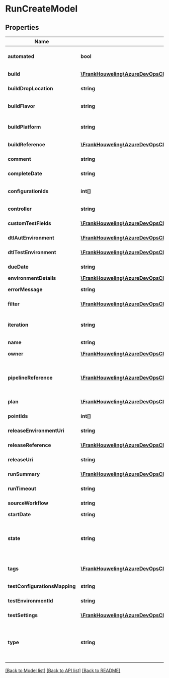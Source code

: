 # RunCreateModel

## Properties
Name | Type | Description | Notes
------------ | ------------- | ------------- | -------------
**automated** | **bool** | true if test run is automated, false otherwise. By default it will be false. | [optional] 
**build** | [**\FrankHouweling\AzureDevOpsClient\Test\Model\ShallowReference**](ShallowReference.md) | An abstracted reference to the build that it belongs. | [optional] 
**buildDropLocation** | **string** | Drop location of the build used for test run. | [optional] 
**buildFlavor** | **string** | Flavor of the build used for test run. (E.g: Release, Debug) | [optional] 
**buildPlatform** | **string** | Platform of the build used for test run. (E.g.: x86, amd64) | [optional] 
**buildReference** | [**\FrankHouweling\AzureDevOpsClient\Test\Model\BuildConfiguration**](BuildConfiguration.md) | BuildReference of the test run. | [optional] 
**comment** | **string** | Comments entered by those analyzing the run. | [optional] 
**completeDate** | **string** | Completed date time of the run. | [optional] 
**configurationIds** | **int[]** | IDs of the test configurations associated with the run. | [optional] 
**controller** | **string** | Name of the test controller used for automated run. | [optional] 
**customTestFields** | [**\FrankHouweling\AzureDevOpsClient\Test\Model\CustomTestField[]**](CustomTestField.md) | Additional properties of test Run. | [optional] 
**dtlAutEnvironment** | [**\FrankHouweling\AzureDevOpsClient\Test\Model\ShallowReference**](ShallowReference.md) | An abstracted reference to DtlAutEnvironment. | [optional] 
**dtlTestEnvironment** | [**\FrankHouweling\AzureDevOpsClient\Test\Model\ShallowReference**](ShallowReference.md) | An abstracted reference to DtlTestEnvironment. | [optional] 
**dueDate** | **string** | Due date and time for test run. | [optional] 
**environmentDetails** | [**\FrankHouweling\AzureDevOpsClient\Test\Model\DtlEnvironmentDetails**](DtlEnvironmentDetails.md) |  | [optional] 
**errorMessage** | **string** | Error message associated with the run. | [optional] 
**filter** | [**\FrankHouweling\AzureDevOpsClient\Test\Model\RunFilter**](RunFilter.md) | Filter used for discovering the Run. | [optional] 
**iteration** | **string** | The iteration in which to create the run. Root iteration of the team project will be default | [optional] 
**name** | **string** | Name of the test run. | [optional] 
**owner** | [**\FrankHouweling\AzureDevOpsClient\Test\Model\IdentityRef**](IdentityRef.md) | Display name of the owner of the run. | [optional] 
**pipelineReference** | [**\FrankHouweling\AzureDevOpsClient\Test\Model\PipelineReference**](PipelineReference.md) | Reference of the pipeline to which this test run belongs. PipelineReference.PipelineId should be equal to RunCreateModel.Build.Id | [optional] 
**plan** | [**\FrankHouweling\AzureDevOpsClient\Test\Model\ShallowReference**](ShallowReference.md) | An abstracted reference to the plan that it belongs. | [optional] 
**pointIds** | **int[]** | IDs of the test points to use in the run. | [optional] 
**releaseEnvironmentUri** | **string** | URI of release environment associated with the run. | [optional] 
**releaseReference** | [**\FrankHouweling\AzureDevOpsClient\Test\Model\ReleaseReference**](ReleaseReference.md) | Reference to release associated with test run. | [optional] 
**releaseUri** | **string** | URI of release associated with the run. | [optional] 
**runSummary** | [**\FrankHouweling\AzureDevOpsClient\Test\Model\RunSummaryModel[]**](RunSummaryModel.md) | Run summary for run Type &#x3D; NoConfigRun. | [optional] 
**runTimeout** | **string** | Timespan till the run times out. | [optional] 
**sourceWorkflow** | **string** | SourceWorkFlow(CI/CD) of the test run. | [optional] 
**startDate** | **string** | Start date time of the run. | [optional] 
**state** | **string** | The state of the run. Type TestRunState Valid states - Unspecified ,NotStarted, InProgress, Completed, Waiting, Aborted, NeedsInvestigation | [optional] 
**tags** | [**\FrankHouweling\AzureDevOpsClient\Test\Model\TestTag[]**](TestTag.md) | Tags to attach with the test run, maximum of 5 tags can be added to run. | [optional] 
**testConfigurationsMapping** | **string** | TestConfigurationMapping of the test run. | [optional] 
**testEnvironmentId** | **string** | ID of the test environment associated with the run. | [optional] 
**testSettings** | [**\FrankHouweling\AzureDevOpsClient\Test\Model\ShallowReference**](ShallowReference.md) | An abstracted reference to the test settings resource. | [optional] 
**type** | **string** | Type of the run(RunType) Valid Values : (Unspecified, Normal, Blocking, Web, MtrRunInitiatedFromWeb, RunWithDtlEnv, NoConfigRun) | [optional] 

[[Back to Model list]](../README.md#documentation-for-models) [[Back to API list]](../README.md#documentation-for-api-endpoints) [[Back to README]](../README.md)


